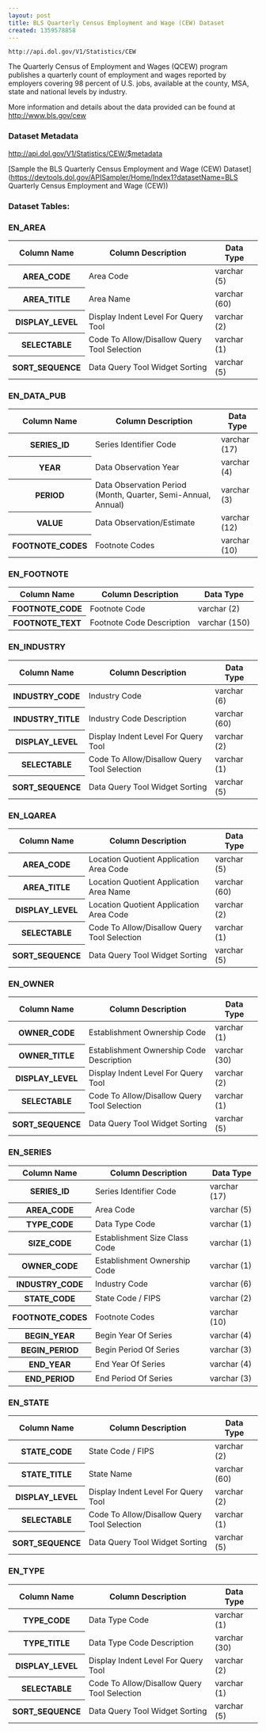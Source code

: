 ```yaml
---
layout: post
title: BLS Quarterly Census Employment and Wage (CEW) Dataset
created: 1359578858
---
```


```
http://api.dol.gov/V1/Statistics/CEW
```

<p>The Quarterly Census of Employment and Wages (QCEW) program publishes a quarterly count of employment and wages reported by employers covering 98 percent of U.S. jobs, available at the county, MSA, state and national levels by industry.</p>

<p>More information and details about the data provided can be found at <a href="http://www.bls.gov/cew">http://www.bls.gov/cew</a></p>


### Dataset Metadata  
http://api.dol.gov/V1/Statistics/CEW/$metadata

[Sample the BLS Quarterly Census Employment and Wage (CEW) Dataset](https://devtools.dol.gov/APISampler/Home/Index1?datasetName=BLS Quarterly Census Employment and Wage (CEW))  

### Dataset Tables:  
<h3>EN_AREA</h3>

<table>
	<thead>
		<tr>
			<th>Column Name</th>
			<th>Column Description</th>
			<th>Data Type</th>
		</tr>
	</thead>
	<tbody>
		<tr>
			<th>AREA_CODE</th>
			<td>Area Code</td>
			<td>varchar (5)</td>
		</tr>
		<tr>
			<th>AREA_TITLE</th>
			<td>Area Name</td>
			<td>varchar (60)</td>
		</tr>
		<tr>
			<th>DISPLAY_LEVEL</th>
			<td>Display Indent Level For Query Tool</td>
			<td>varchar (2)</td>
		</tr>
		<tr>
			<th>SELECTABLE</th>
			<td>Code To Allow/Disallow Query Tool Selection</td>
			<td>varchar (1)</td>
		</tr>
		<tr>
			<th>SORT_SEQUENCE</th>
			<td>Data Query Tool Widget Sorting</td>
			<td>varchar (5)</td>
		</tr>
	</tbody>
</table>
<h3>EN_DATA_PUB</h3>

<table>
	<thead>
		<tr>
			<th>Column Name</th>
			<th>Column Description</th>
			<th>Data Type</th>
		</tr>
	</thead>
	<tbody>
		<tr>
			<th>SERIES_ID</th>
			<td>Series Identifier Code</td>
			<td>varchar (17)</td>
		</tr>
		<tr>
			<th>YEAR</th>
			<td>Data Observation Year</td>
			<td>varchar (4)</td>
		</tr>
		<tr>
			<th>PERIOD</th>
			<td>Data Observation Period (Month, Quarter, Semi-Annual, Annual)</td>
			<td>varchar (3)</td>
		</tr>
		<tr>
			<th>VALUE</th>
			<td>Data Observation/Estimate</td>
			<td>varchar (12)</td>
		</tr>
		<tr>
			<th>FOOTNOTE_CODES</th>
			<td>Footnote Codes</td>
			<td>varchar (10)</td>
		</tr>
	</tbody>
</table>
<h3>EN_FOOTNOTE</h3>

<table>
	<thead>
		<tr>
			<th>Column Name</th>
			<th>Column Description</th>
			<th>Data Type</th>
		</tr>
	</thead>
	<tbody>
		<tr>
			<th>FOOTNOTE_CODE</th>
			<td>Footnote Code</td>
			<td>varchar (2)</td>
		</tr>
		<tr>
			<th>FOOTNOTE_TEXT</th>
			<td>Footnote Code Description</td>
			<td>varchar (150)</td>
		</tr>
	</tbody>
</table>
<h3>EN_INDUSTRY</h3>

<table>
	<thead>
		<tr>
			<th>Column Name</th>
			<th>Column Description</th>
			<th>Data Type</th>
		</tr>
	</thead>
	<tbody>
		<tr>
			<th>INDUSTRY_CODE</th>
			<td>Industry Code</td>
			<td>varchar (6)</td>
		</tr>
		<tr>
			<th>INDUSTRY_TITLE</th>
			<td>Industry Code Description</td>
			<td>varchar (60)</td>
		</tr>
		<tr>
			<th>DISPLAY_LEVEL</th>
			<td>Display Indent Level For Query Tool</td>
			<td>varchar (2)</td>
		</tr>
		<tr>
			<th>SELECTABLE</th>
			<td>Code To Allow/Disallow Query Tool Selection</td>
			<td>varchar (1)</td>
		</tr>
		<tr>
			<th>SORT_SEQUENCE</th>
			<td>Data Query Tool Widget Sorting</td>
			<td>varchar (5)</td>
		</tr>
	</tbody>
</table>
<h3>EN_LQAREA</h3>

<table>
	<thead>
		<tr>
			<th>Column Name</th>
			<th>Column Description</th>
			<th>Data Type</th>
		</tr>
	</thead>
	<tbody>
		<tr>
			<th>AREA_CODE</th>
			<td>Location Quotient Application Area Code</td>
			<td>varchar (5)</td>
		</tr>
		<tr>
			<th>AREA_TITLE</th>
			<td>Location Quotient Application Area Name</td>
			<td>varchar (60)</td>
		</tr>
		<tr>
			<th>DISPLAY_LEVEL</th>
			<td>Location Quotient Application Area Code</td>
			<td>varchar (2)</td>
		</tr>
		<tr>
			<th>SELECTABLE</th>
			<td>Code To Allow/Disallow Query Tool Selection</td>
			<td>varchar (1)</td>
		</tr>
		<tr>
			<th>SORT_SEQUENCE</th>
			<td>Data Query Tool Widget Sorting</td>
			<td>varchar (5)</td>
		</tr>
	</tbody>
</table>
<h3>EN_OWNER</h3>

<table>
	<thead>
		<tr>
			<th>Column Name</th>
			<th>Column Description</th>
			<th>Data Type</th>
		</tr>
	</thead>
	<tbody>
		<tr>
			<th>OWNER_CODE</th>
			<td>Establishment Ownership Code</td>
			<td>varchar (1)</td>
		</tr>
		<tr>
			<th>OWNER_TITLE</th>
			<td>Establishment Ownership Code Description</td>
			<td>varchar (30)</td>
		</tr>
		<tr>
			<th>DISPLAY_LEVEL</th>
			<td>Display Indent Level For Query Tool</td>
			<td>varchar (2)</td>
		</tr>
		<tr>
			<th>SELECTABLE</th>
			<td>Code To Allow/Disallow Query Tool Selection</td>
			<td>varchar (1)</td>
		</tr>
		<tr>
			<th>SORT_SEQUENCE</th>
			<td>Data Query Tool Widget Sorting</td>
			<td>varchar (5)</td>
		</tr>
	</tbody>
</table>
<h3>EN_SERIES</h3>

<table>
	<thead>
		<tr>
			<th>Column Name</th>
			<th>Column Description</th>
			<th>Data Type</th>
		</tr>
	</thead>
	<tbody>
		<tr>
			<th>SERIES_ID</th>
			<td>Series Identifier Code</td>
			<td>varchar (17)</td>
		</tr>
		<tr>
			<th>AREA_CODE</th>
			<td>Area Code</td>
			<td>varchar (5)</td>
		</tr>
		<tr>
			<th>TYPE_CODE</th>
			<td>Data Type Code</td>
			<td>varchar (1)</td>
		</tr>
		<tr>
			<th>SIZE_CODE</th>
			<td>Establishment Size Class Code</td>
			<td>varchar (1)</td>
		</tr>
		<tr>
			<th>OWNER_CODE</th>
			<td>Establishment Ownership Code</td>
			<td>varchar (1)</td>
		</tr>
		<tr>
			<th>INDUSTRY_CODE</th>
			<td>Industry Code</td>
			<td>varchar (6)</td>
		</tr>
		<tr>
			<th>STATE_CODE</th>
			<td>State Code / FIPS</td>
			<td>varchar (2)</td>
		</tr>
		<tr>
			<th>FOOTNOTE_CODES</th>
			<td>Footnote Codes</td>
			<td>varchar (10)</td>
		</tr>
		<tr>
			<th>BEGIN_YEAR</th>
			<td>Begin Year Of Series</td>
			<td>varchar (4)</td>
		</tr>
		<tr>
			<th>BEGIN_PERIOD</th>
			<td>Begin Period Of Series</td>
			<td>varchar (3)</td>
		</tr>
		<tr>
			<th>END_YEAR</th>
			<td>End Year Of Series</td>
			<td>varchar (4)</td>
		</tr>
		<tr>
			<th>END_PERIOD</th>
			<td>End Period Of Series</td>
			<td>varchar (3)</td>
		</tr>
	</tbody>
</table>
<h3>EN_STATE</h3>

<table>
	<thead>
		<tr>
			<th>Column Name</th>
			<th>Column Description</th>
			<th>Data Type</th>
		</tr>
	</thead>
	<tbody>
		<tr>
			<th>STATE_CODE</th>
			<td>State Code / FIPS</td>
			<td>varchar (2)</td>
		</tr>
		<tr>
			<th>STATE_TITLE</th>
			<td>State Name</td>
			<td>varchar (60)</td>
		</tr>
		<tr>
			<th>DISPLAY_LEVEL</th>
			<td>Display Indent Level For Query Tool</td>
			<td>varchar (2)</td>
		</tr>
		<tr>
			<th>SELECTABLE</th>
			<td>Code To Allow/Disallow Query Tool Selection</td>
			<td>varchar (1)</td>
		</tr>
		<tr>
			<th>SORT_SEQUENCE</th>
			<td>Data Query Tool Widget Sorting</td>
			<td>varchar (5)</td>
		</tr>
	</tbody>
</table>
<h3>EN_TYPE</h3>

<table>
	<thead>
		<tr>
			<th>Column Name</th>
			<th>Column Description</th>
			<th>Data Type</th>
		</tr>
	</thead>
	<tbody>
		<tr>
			<th>TYPE_CODE</th>
			<td>Data Type Code</td>
			<td>varchar (1)</td>
		</tr>
		<tr>
			<th>TYPE_TITLE</th>
			<td>Data Type Code Description</td>
			<td>varchar (30)</td>
		</tr>
		<tr>
			<th>DISPLAY_LEVEL</th>
			<td>Display Indent Level For Query Tool</td>
			<td>varchar (2)</td>
		</tr>
		<tr>
			<th>SELECTABLE</th>
			<td>Code To Allow/Disallow Query Tool Selection</td>
			<td>varchar (1)</td>
		</tr>
		<tr>
			<th>SORT_SEQUENCE</th>
			<td>Data Query Tool Widget Sorting</td>
			<td>varchar (5)</td>
		</tr>
	</tbody>
</table>
